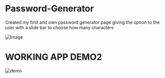 # Password-Generator

Created my first and own password generator page giving the option to the user with a slide bar to choose how many characters

![Image](https://user-images.githubusercontent.com/65417908/101109508-10a42180-35a5-11eb-94ab-d65381027cab.jpg)

# WORKING APP DEMO2
![demo](demo.gif)